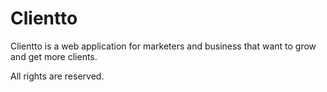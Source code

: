 # Clientto

Clientto is a web application for marketers and business that want to grow and get more clients.

All rights are reserved.
